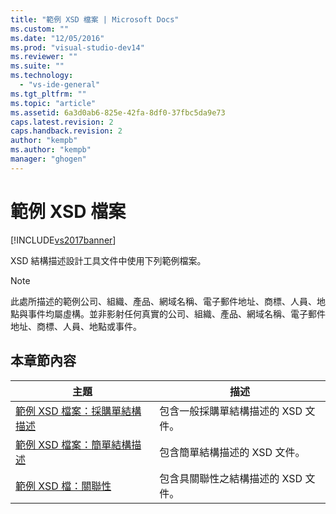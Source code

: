 ```yaml
---
title: "範例 XSD 檔案 | Microsoft Docs"
ms.custom: ""
ms.date: "12/05/2016"
ms.prod: "visual-studio-dev14"
ms.reviewer: ""
ms.suite: ""
ms.technology: 
  - "vs-ide-general"
ms.tgt_pltfrm: ""
ms.topic: "article"
ms.assetid: 6a3d0ab6-825e-42fa-8df0-37fbc5da9e73
caps.latest.revision: 2
caps.handback.revision: 2
author: "kempb"
ms.author: "kempb"
manager: "ghogen"
---
```

# 範例 XSD 檔案
[!INCLUDE[vs2017banner](../code-quality/includes/vs2017banner.md)]

XSD 結構描述設計工具文件中使用下列範例檔案。  
  
> [!NOTE]
>  此處所描述的範例公司、組織、產品、網域名稱、電子郵件地址、商標、人員、地點與事件均屬虛構。並非影射任何真實的公司、組織、產品、網域名稱、電子郵件地址、商標、人員、地點或事件。  
  
## 本章節內容  
  
|主題|描述|  
|--------|--------|  
|[範例 XSD 檔案：採購單結構描述](../Topic/Sample%20XSD%20File:%20Purchase%20Order%20Schema.md)|包含一般採購單結構描述的 XSD 文件。|  
|[範例 XSD 檔案：簡單結構描述](../xml-tools/sample-xsd-file-simple-schema.md)|包含簡單結構描述的 XSD 文件。|  
|[範例 XSD 檔：關聯性](../Topic/Sample%20XSD%20File:%20Relationships.md)|包含具關聯性之結構描述的 XSD 文件。|